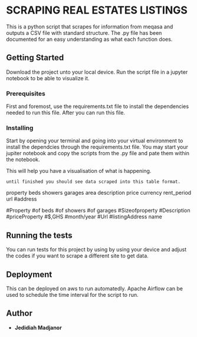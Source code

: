 # SCRAPING REAL ESTATES LISTINGS

This is a python script that scrapes for information from meqasa and outputs a CSV file with standard structure. The .py file has been documented for an easy understanding as what each function does.

## Getting Started

Download the project unto your local device. Run the script file in a jupyter notebook to be able to visualize it.

### Prerequisites

First and foremost, use the requirements.txt file to install the dependencies needed to run this file. After you can run this file.


### Installing
Start by opening your terminal and going into your virtual environment to install the dependcies through the requirements.txt file. You may start your jupiter notebook and copy the scripts from the .py file and pate them within the notebook.

This will help you have a visualisation of what is happening.

```
until finished you should see data scraped into this table format.
```

property   beds     showers     garages      area          description     price     currency  rent_period  url   #address 

#Property #of beds #of showers #of garages  #Sizeofproperty #Description  #priceProperty #$,GHS  #month/year #Url  #listingAddress
name   


## Running the tests

You can run tests for this project by using by using your device and adjust the codes if you want to scrape a different site to get data.

## Deployment
This can be deployed on aws to run automatedly. Apache Airflow can be used to schedule the time interval for the script to run.

## Author

* **Jedidiah Madjanor**
